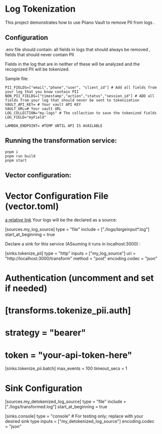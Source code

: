 # Log Tokenization 

This project demonstrates how to use Piiano Vault to remove PII from logs .

## Configuration
 .env file should contain:
 all fields in logs that should always be removed , 
 fields that should never contain PII

 Fields in the log that are in neither of these will be analyzed and the recognized PII will be tokenized. 

 Sample file:
 ```
PII_FIELDS=["email","phone","user", "client_id"] # Add all fields from your log that you know contain PII 
NON_PII_FIELDS=["timestamp","action","status","session_id"] # ADD all fields from your log that should never be sent to tokenization
VAULT_API_KEY= # Your vault API KEY
VAULT_URL=# Your vault URL
LOG_COLLECTION="my-logs" # The collection to save the tokenized fields
LOG_FIELD="myField" 

LAMBDA_ENDPOINT= #TEMP UNTIL API IS AVAILABLE
```

## Running the transformation service:

```
pnpm i
pnpm run build
pnpm start

```

## Vector configuration:

# Vector Configuration File (vector.toml)

[a relative link](vector.toml)
Your logs will be the declared as a source:

[sources.my_log_source]
  type = "file"
  include = ["./logs/*large*input*.log"]
  start_at_beginning = true


Declare a sink for this service (ASsuming it runs in localhost:3000) :

[sinks.tokenize_pii]
  type = "http"
  inputs = ["my_log_source"]
  uri = "http://localhost:3000/transform"
  method = "post"
  encoding.codec = "json"

  # Authentication (uncomment and set if needed)
  # [transforms.tokenize_pii.auth]
  #   strategy = "bearer"
  #   token = "your-api-token-here"

  [sinks.tokenize_pii.batch]
    max_events = 100
    timeout_secs = 1

# Sink Configuration

[sources.my_detokenized_log_source]
  type = "file"
  include = ["./logs/transformed.log"]
  start_at_beginning = true

[sinks.console]
  type = "console"  # For testing only; replace with your desired sink type
  inputs = ["my_detokenized_log_source"]
  encoding.codec = "json"
